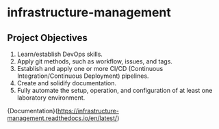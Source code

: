 # infrastructure-management

## Project Objectives

1. Learn/establish DevOps skills.
2. Apply git methods, such as workflow, issues, and tags.
3. Establish and apply one or more CI/CD (Continuous Integration/Continuous Deployment) pipelines.
4. Create and solidify documentation.
5. Fully automate the setup, operation, and configuration of at least one laboratory environment.

{Documentation}(https://infrastructure-management.readthedocs.io/en/latest/)
